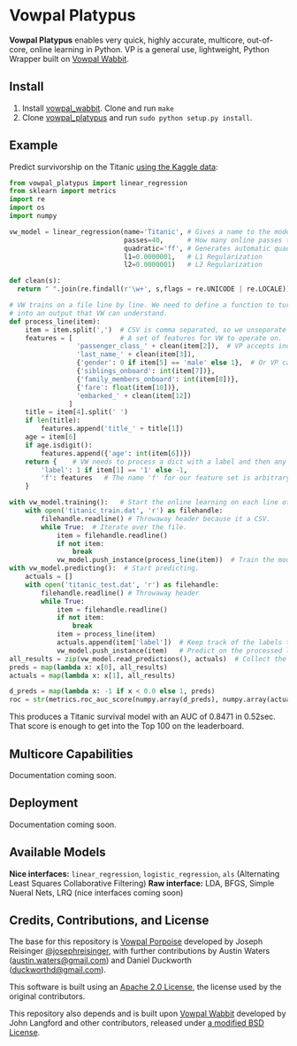 # Vowpal Platypus

**Vowpal Platypus** enables very quick, highly accurate, multicore, out-of-core, online learning in Python. VP is a general use, lightweight, Python Wrapper built on [Vowpal Wabbit](https://github.com/JohnLangford/vowpal_wabbit/).


## Install

1. Install [vowpal_wabbit](https://github.com/JohnLangford/vowpal_wabbit/). Clone and run ``make``
2. Clone [vowpal_platypus](https://github.com/peterhurford/vowpal_platypus) and run `sudo python setup.py install`.

## Example

Predict survivorship on the Titanic [using the Kaggle data](https://www.kaggle.com/c/titanic):

```Python
from vowpal_platypus import linear_regression
from sklearn import metrics
import re
import os
import numpy

vw_model = linear_regression(name='Titanic', # Gives a name to the model file.
                             passes=40,      # How many online passes to do.
                             quadratic='ff', # Generates automatic quadratic features.
                             l1=0.0000001,   # L1 Regularization
                             l2=0.0000001)   # L2 Regularization

def clean(s):
  return " ".join(re.findall(r'\w+', s,flags = re.UNICODE | re.LOCALE)).lower()

# VW trains on a file line by line. We need to define a function to turn each CSV line
# into an output that VW can understand.
def process_line(item):
    item = item.split(',')  # CSV is comma separated, so we unseparate it.
    features = [            # A set of features for VW to operate on.
                 'passenger_class_' + clean(item[2]),  # VP accepts individual strings as features.
                 'last_name_' + clean(item[3]),
                 {'gender': 0 if item[5] == 'male' else 1},  # Or VP can take a dict with a number.
                 {'siblings_onboard': int(item[7])},
                 {'family_members_onboard': int(item[8])},
                 {'fare': float(item[10])},
                 'embarked_' + clean(item[12])
               ]
    title = item[4].split(' ')
    if len(title):
        features.append('title_' + title[1])
    age = item[6]
    if age.isdigit():
        features.append({'age': int(item[6])})
    return {    # VW needs to process a dict with a label and then any number of feature sets.
        'label': 1 if item[1] == '1' else -1,
        'f': features   # The name 'f' for our feature set is arbitrary, but is the same as the 'ff' above that creates quadratic features.
    }

with vw_model.training():   # Start the online learning on each line of the file.
    with open('titanic_train.dat', 'r') as filehandle:
        filehandle.readline() # Throwaway header because it a CSV.
        while True:  # Iterate over the file.
            item = filehandle.readline()
            if not item:
                break
            vw_model.push_instance(process_line(item))  # Train the model on the processed line.
with vw_model.predicting():  # Start predicting.
    actuals = []
    with open('titanic_test.dat', 'r') as filehandle:
        filehandle.readline() # Throwaway header
        while True:
            item = filehandle.readline()
            if not item:
                break
            item = process_line(item)
            actuals.append(item['label'])  # Keep track of the labels to grade accuracy.
            vw_model.push_instance(item)   # Predict on the processed line.
all_results = zip(vw_model.read_predictions(), actuals)  # Collect the predictions made.
preds = map(lambda x: x[0], all_results)
actuals = map(lambda x: x[1], all_results)

d_preds = map(lambda x: -1 if x < 0.0 else 1, preds)
roc = str(metrics.roc_auc_score(numpy.array(d_preds), numpy.array(actuals)))
```

This produces a Titanic survival model with an AUC of 0.8471 in 0.52sec. That score is enough to get into the Top 100 on the leaderboard.


## Multicore Capabilities

Documentation coming soon.


## Deployment

Documentation coming soon.


## Available Models

**Nice interfaces:** `linear_regression`, `logistic_regression`, `als` (Alternating Least Squares Collaborative Filtering)
**Raw interface:** LDA, BFGS, Simple Nueral Nets, LRQ (nice interfaces coming soon)


## Credits, Contributions, and License

The base for this repository is [Vowpal Porpoise](https://github.com/josephreisinger/vowpal_porpoise) developed by Joseph Reisinger [@josephreisinger](http://twitter.com/josephreisinger), with further contributions by Austin Waters (austin.waters@gmail.com) and Daniel Duckworth (duckworthd@gmail.com).

This software is built using an [Apache 2.0 License](https://www.apache.org/licenses/LICENSE-2.0), the license used by the original contributors.

This repository also depends and is built upon [Vowpal Wabbit](https://github.com/JohnLangford/vowpal_wabbit) developed by John Langford and other contributors, released under [a modified BSD License](https://github.com/JohnLangford/vowpal_wabbit/blob/master/LICENSE).
